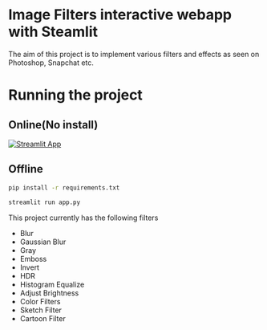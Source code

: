 # Image Filters interactive webapp with Steamlit



The aim of this project is to implement various filters and effects as seen on Photoshop, Snapchat etc.

# Running the project

## Online(No install)
[![Streamlit App](https://static.streamlit.io/badges/streamlit_badge_black_white.svg)](https://share.streamlit.io/im-AMS/Filters_Project/app.py)

## Offline
```bash
pip install -r requirements.txt
```
```bash
streamlit run app.py
```


This project currently has the following filters
- Blur
- Gaussian Blur
- Gray
- Emboss
- Invert
- HDR
- Histogram Equalize
- Adjust Brightness
- Color Filters
- Sketch Filter
- Cartoon Filter

